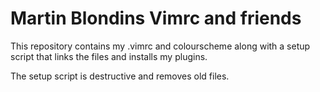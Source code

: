 # Martin Blondins Vimrc and friends

This repository contains my .vimrc and colourscheme along with a setup
script that links the files and installs my plugins.

The setup script is destructive and removes old files.
